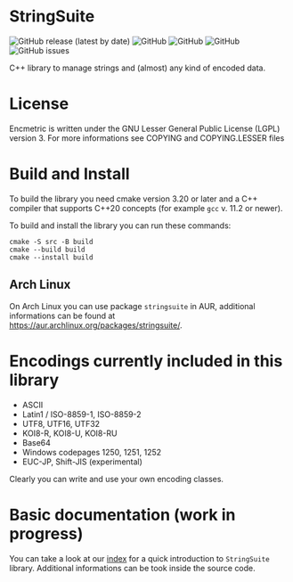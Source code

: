 # StringSuite
![GitHub release (latest by date)](https://img.shields.io/github/v/release/Loara/StringSuite?color=brightgreen&style=for-the-badge)
![GitHub](https://img.shields.io/github/license/Loara/StringSuite?color=brightgreen&style=for-the-badge)
![GitHub](https://img.shields.io/static/v1?label=C%2B%2B&message=20%2B&color=blue&style=for-the-badge)
![GitHub](https://img.shields.io/static/v1?label=Platforms&message=Linux%2C%20OSX%2C%20Windows&color=blue&style=for-the-badge)
![GitHub issues](https://img.shields.io/github/issues/Loara/StringSuite?style=for-the-badge)

C++ library to manage strings and (almost) any kind of encoded data.

# License
Encmetric is written under the GNU Lesser General Public License (LGPL) version 3. For more informations see COPYING and COPYING.LESSER files

# Build and Install
To build the library you need cmake version 3.20 or later and a C++ compiler that supports C++20 concepts (for example `gcc` v. 11.2 or newer).

To build and install the library you can run these commands:

    cmake -S src -B build
    cmake --build build
    cmake --install build

## Arch Linux
On Arch Linux you can use package `stringsuite` in AUR, additional informations can be found at https://aur.archlinux.org/packages/stringsuite/.

# Encodings currently included in this library
* ASCII
* Latin1 / ISO-8859-1, ISO-8859-2
* UTF8, UTF16, UTF32
* KOI8-R, KOI8-U, KOI8-RU
* Base64
* Windows codepages 1250, 1251, 1252
* EUC-JP, Shift-JIS (experimental)

Clearly you can write and use your own encoding classes.

# Basic documentation (work in progress)
You can take a look at our [index](doc/md/Index.md) for a quick introduction to `StringSuite` library. Additional informations can be took inside the source code.
